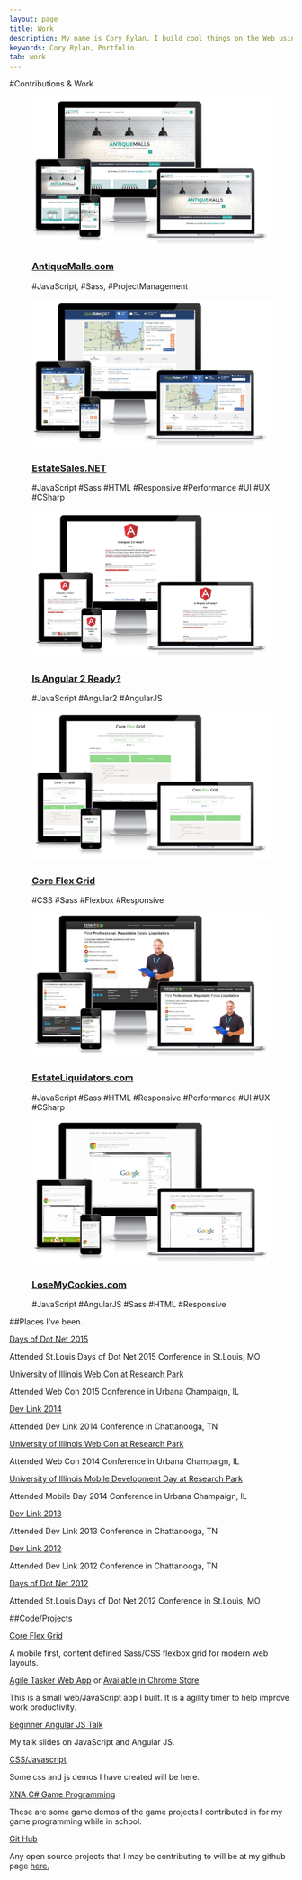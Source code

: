 ```yaml
---
layout: page
title: Work
description: My name is Cory Rylan. I build cool things on the Web using JavaScript and HTML5. Here is some of my work.
keywords: Cory Rylan, Portfolio
tab: work
---
```


#Contributions & Work


<figure class="effeckt-caption" data-effeckt-type="quarter-slide-up" itemscope itemtype="http://schema.org/WebPage">
    <meta itemprop="contributor" content="Cory Rylan" />
    <meta itemprop="publisher" content="Vintage Software" />
    <img src="/assets/images/work/antiquemalls-com.jpg" alt="" class="full-width" />
    <figcaption>
        <div class="effeckt-figcaption-wrap">
            <a href="https://www.antiquemalls.com" target="_blank" itemprop="url">
                <h3 itemprop="name">AntiqueMalls.com</h3>
            </a>
            <p itemprop="about">#JavaScript, #Sass, #ProjectManagement</p>
        </div>
    </figcaption>
</figure>

<figure class="effeckt-caption" data-effeckt-type="quarter-slide-up" itemscope itemtype="http://schema.org/WebPage">
    <meta itemprop="contributor" content="Cory Rylan" />
    <meta itemprop="publisher" content="Vintage Software" />
    <img src="/assets/images/work/estatesales-net.jpg" alt="" class="full-width" />
    <figcaption>
        <div class="effeckt-figcaption-wrap">
            <a href="http://www.EstateSales.NET" target="_blank" itemprop="url">
                <h3 itemprop="name">EstateSales.NET</h3>
            </a>
            <p itemprop="about">#JavaScript #Sass #HTML #Responsive #Performance #UI #UX #CSharp</p>
        </div>
    </figcaption>
</figure>

<figure class="effeckt-caption" data-effeckt-type="quarter-slide-up" itemscope itemtype="http://schema.org/WebPage">
    <meta itemprop="contributor" content="Cory Rylan" />
    <meta itemprop="publisher" content="Cory Rylan" />
    <img src="/assets/images/work/angular2-ready.jpg" alt="" class="full-width" />
    <figcaption>
        <div class="effeckt-figcaption-wrap">
            <a href="https://splintercode.github.io/is-angular-2-ready/" target="_blank" itemprop="url">
                <h3 itemprop="name">Is Angular 2 Ready?</h3>
            </a>
            <p itemprop="about">#JavaScript #Angular2 #AngularJS</p>
        </div>
    </figcaption>
</figure>

<figure class="effeckt-caption" data-effeckt-type="quarter-slide-up" itemscope itemtype="http://schema.org/WebPage">
    <meta itemprop="contributor" content="Cory Rylan" />
    <meta itemprop="publisher" content="Cory Rylan" />
    <img src="/assets/images/work/core-flex-grid.jpg" alt="" class="full-width" />
    <figcaption>
        <div class="effeckt-figcaption-wrap">
            <a href="https://splintercode.github.io/core-flex-grid/" target="_blank" itemprop="url">
                <h3 itemprop="name">Core Flex Grid</h3>
            </a>
            <p itemprop="about">#CSS #Sass #Flexbox #Responsive</p>
        </div>
    </figcaption>
</figure>

<figure class="effeckt-caption" data-effeckt-type="quarter-slide-up" itemscope itemtype="http://schema.org/WebPage">
    <meta itemprop="contributor" content="Cory Rylan" />
    <meta itemprop="publisher" content="Vintage Software" />
    <img src="/assets/images/work/estateliquidators-com.jpg" alt="" class="full-width" />
    <figcaption>
        <div class="effeckt-figcaption-wrap">
            <a href="http://www.estateliquidators.com" target="_blank" itemprop="url">
                <h3 itemprop="name">EstateLiquidators.com</h3>
            </a>
            <p itemprop="about">#JavaScript #Sass #HTML #Responsive #Performance #UI #UX #CSharp </p>
        </div>
    </figcaption>
</figure>

<figure class="effeckt-caption" data-effeckt-type="quarter-slide-up" itemscope itemtype="http://schema.org/WebPage">
    <meta itemprop="contributor" content="Cory Rylan" />
    <meta itemprop="publisher" content="Cory Rylan" />
    <img src="/assets/images/work/losemycookies-com.jpg" alt="" class="full-width" />
    <figcaption>
        <div class="effeckt-figcaption-wrap">
            <a href="http://losemycookies.com" target="_blank" itemprop="url">
                <h3 itemprop="name">LoseMyCookies.com</h3>
            </a>
            <p itemprop="about">#JavaScript #AngularJS #Sass #HTML #Responsive</p>
        </div>
    </figcaption>
</figure>

##Places I've been.

<section itemscope itemtype="http://schema.org/Event">
    <a href="http://www.stldodn.com/" target="_blank"><span itemprop="name">Days of Dot Net 2015</span></a>
    <p>
        Attended St.Louis Days of Dot Net 2015 Conference in
        <span itemprop="location" itemscope itemtype="http://schema.org/Place">
            <meta itemprop="name" content="St. Louis" />
            <span itemprop="address" itemscope itemtype="http://schema.org/PostalAddress">
                <span itemprop="addressLocality">St.Louis</span>,
                <span itemprop="addressRegion">MO</span>
            </span>
        </span>
        <meta itemprop="startDate" content="2015-11-12">
        <meta itemprop="endDate" content="2015-11-14">
    </p>
</section>

<section itemscope itemtype="http://schema.org/Event">
    <a href="http://webcon.illinois.edu/" target="_blank"><span itemprop="name">University of Illinois Web Con at Research Park</span></a>
    <p>
        Attended Web Con 2015 Conference in
        <span itemprop="location" itemscope itemtype="http://schema.org/Place">
            <meta itemprop="name" content="University of Illinois Research Park" />
            <span itemprop="address" itemscope itemtype="http://schema.org/PostalAddress">
                <span itemprop="addressLocality">Urbana Champaign</span>,
                <span itemprop="addressRegion">IL</span>
            </span>
        </span>
        <meta itemprop="startDate" content="2014-04-29">
        <meta itemprop="endDate" content="2014-04-30">
    </p>
</section>

<section itemscope itemtype="http://schema.org/Event">
    <a href="http://www.devlink.net/" target="_blank"><span itemprop="name">Dev Link 2014</span></a>
    <p>
        Attended Dev Link 2014 Conference in
        <span itemprop="location" itemscope itemtype="http://schema.org/Place">
            <meta itemprop="name" content="Marriott Convention Center" />
            <span itemprop="address" itemscope itemtype="http://schema.org/PostalAddress">
                <span itemprop="addressLocality">Chattanooga</span>,
                <span itemprop="addressRegion">TN</span>
            </span>
        </span>
        <meta itemprop="startDate" content="2014-08-26">
        <meta itemprop="endDate" content="2014-08-29">
    </p>
</section>

<section itemscope itemtype="http://schema.org/Event">
    <a href="http://webcon.illinois.edu/" target="_blank"><span itemprop="name">University of Illinois Web Con at Research Park</span></a>
    <p>
        Attended Web Con 2014 Conference in
        <span itemprop="location" itemscope itemtype="http://schema.org/Place">
            <meta itemprop="name" content="University of Illinois Research Park" />
            <span itemprop="address" itemscope itemtype="http://schema.org/PostalAddress">
                <span itemprop="addressLocality">Urbana Champaign</span>,
                <span itemprop="addressRegion">IL</span>
            </span>
        </span>
        <meta itemprop="startDate" content="2014-04-27">
        <meta itemprop="endDate" content="2014-04-28">
    </p>
</section>

<section itemscope itemtype="http://schema.org/Event">
    <a href="http://researchpark.illinois.edu/mobile-development-day" target="_blank"><span itemprop="name">University of Illinois Mobile Development Day at Research Park</span></a>
    <p>
        Attended Mobile Day 2014 Conference in
        <span itemprop="location" itemscope itemtype="http://schema.org/Place">
            <meta itemprop="name" content="University of Illinois Research Park" />
            <span itemprop="address" itemscope itemtype="http://schema.org/PostalAddress">
                <span itemprop="addressLocality">Urbana Champaign</span>,
                <span itemprop="addressRegion">IL</span>
            </span>
        </span>
        <meta itemprop="startDate" content="2014-01-31">
        <meta itemprop="endDate" content="2014-01-31">
    </p>
</section>

<section itemscope itemtype="http://schema.org/Event">
    <a href="http://www.devlink.net/" target="_blank"><span itemprop="name">Dev Link 2013</span></a>
    <p>
        Attended Dev Link 2013 Conference in
        <span itemprop="location" itemscope itemtype="http://schema.org/Place">
            <meta itemprop="name" content="Marriott Convention Center" />
            <span itemprop="address" itemscope itemtype="http://schema.org/PostalAddress">
                <span itemprop="addressLocality">Chattanooga</span>,
                <span itemprop="addressRegion">TN</span>
            </span>
        </span>
        <meta itemprop="startDate" content="2013-08-28">
        <meta itemprop="endDate" content="2013-08-30">
    </p>
</section>

<section itemscope itemtype="http://schema.org/Event">
    <a href="http://www.devlink.net/" target="_blank"><span itemprop="name">Dev Link 2012</span></a>
    <p>
        Attended Dev Link 2012 Conference in
        <span itemprop="location" itemscope itemtype="http://schema.org/Place">
            <meta itemprop="name" content="Marriott Convention Center" />
            <span itemprop="address" itemscope itemtype="http://schema.org/PostalAddress">
                <span itemprop="addressLocality">Chattanooga</span>,
                <span itemprop="addressRegion">TN</span>
            </span>
        </span>
        <meta itemprop="startDate" content="2012-08-01">
        <meta itemprop="endDate" content="2012-08-01">
    </p>
</section>

<section itemscope itemtype="http://schema.org/Event">
    <a href="http://www.stldodn.com/" target="_blank"><span itemprop="name">Days of Dot Net 2012</span></a>
    <p>
        Attended St.Louis Days of Dot Net 2012 Conference in
        <span itemprop="location" itemscope itemtype="http://schema.org/Place">
            <meta itemprop="name" content="St. Louis" />
            <span itemprop="address" itemscope itemtype="http://schema.org/PostalAddress">
                <span itemprop="addressLocality">St.Louis</span>,
                <span itemprop="addressRegion">MO</span>
            </span>
        </span>
        <meta itemprop="startDate" content="2012-08-02">
        <meta itemprop="endDate" content="2012-08-04">
    </p>
</section>

##Code/Projects

<section itemscope itemtype="http://schema.org/Code">
    <a href="https://splintercode.github.io/core-flex-grid/" itemprop="url codeRepository" target="_blank"><span itemprop="name">Core Flex Grid</span></a>
    <p itemprop="about">A mobile first, content defined <span itemprop="programmingLanguage">Sass</span>/<span itemprop="programmingLanguage">CSS</span> flexbox grid for modern web layouts.</p>
    <meta itemprop="author" content="Cory Rylan" />
    <meta itemprop="publisher" content="Cory Rylan" />
</section>
<section itemscope itemtype="http://schema.org/Code">
    <a href="http://splintercode.github.io/agile-tasker/App" itemprop="codeRepository" target="_blank"><span itemprop="name">Agile Tasker Web App</span></a> or <a href="https://chrome.google.com/webstore/detail/agile-tasker/cekjaaigjecmnocinpmmnaiilnnlkpln" target="_blank" itemprop="url">Available in Chrome Store</a>
    <p itemprop="about">This is a small web/<span itemprop="programmingLanguage">JavaScript</span> app I built. It is a agility timer to help improve work productivity.</p>
    <meta itemprop="author" content="Cory Rylan" />
    <meta itemprop="publisher" content="Cory Rylan" />
</section>
<section itemscope itemtype="http://schema.org/Code">
    <a href="http://splintercode.github.io/angularjs-talk/Slides/" itemprop="codeRepository" target="_blank"><span itemprop="name">Beginner Angular JS Talk</span></a>
    <p itemprop="about">My talk slides on <span itemprop="programmingLanguage">JavaScript</span> and <span itemprop="programmingLanguage">Angular JS</span>.</p>
    <meta itemprop="author" content="Cory Rylan" />
    <meta itemprop="publisher" content="Cory Rylan" />
</section>
<section itemscope itemtype="http://schema.org/Code">
    <a href="http://codepen.io/splintercode" itemprop="url codeRepository"><span itemprop="name"><span itemprop="programmingLanguage">CSS</span>/<span itemprop="programmingLanguage">Javascript</span></span></a>
    <p itemprop="about">Some css and js demos I have created will be here.</p>
    <meta itemprop="author" content="Cory Rylan" />
    <meta itemprop="publisher" content="Cory Rylan" />
</section>
<section itemscope itemtype="http://schema.org/Code">
    <a href="/xna" itemprop="url codeRepository"><span itemprop="name">XNA <span itemprop="programmingLanguage">C#</span> Game Programming</span></a>
    <p itemprop="about">These are some game demos of the game projects I contributed in for my game programming while in school.</p>
    <meta itemprop="contributor" content="Cory Rylan" />
    <meta itemprop="publisher" content="Cory Rylan" />
</section>
<section itemscope itemtype="http://schema.org/Code">
    <a href="http://github.com/splintercode" itemprop="url codeRepository" target="_blank"><span itemprop="name">Git Hub</span></a>
    <p itemprop="about">Any open source projects that I may be contributing to will be at my github page <a href="http://github.com/splintercode" target="_blank">here.</a></p>
    <meta itemprop="contributor" content="Cory Rylan" />
    <meta itemprop="publisher" content="Cory Rylan" />
</section>
